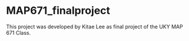 # MAP671_finalproject

This project was developed by Kitae Lee as final project of the UKY MAP 671 Class.

##
